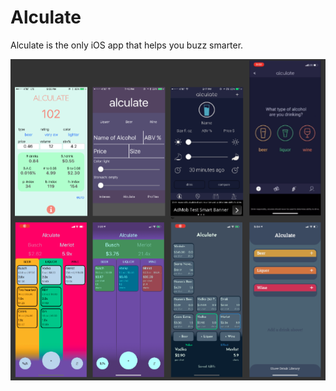 # Alculate
Alculate is the only iOS app that helps you buzz smarter.

![DesignChanges](https://github.com/maxrgnt/Alculate/blob/master/DesignChanges.png)

